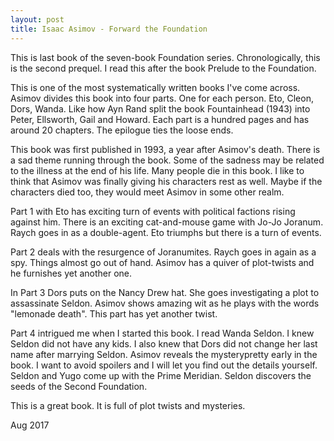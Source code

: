 ```yaml
---
layout: post
title: Isaac Asimov - Forward the Foundation
---
```

This is last book of the seven-book Foundation series. Chronologically, this is the second prequel. I read this after the book Prelude to the Foundation.

This is one of the most systematically written books I've come across. Asimov divides this book into four parts. One for each person. Eto, Cleon, Dors, Wanda. Like how Ayn Rand split the book Fountainhead (1943) into Peter, Ellsworth, Gail and Howard. Each part is a hundred pages and has around 20 chapters. The epilogue ties the loose ends.

This book was first published in 1993, a year after Asimov's death. There is a sad theme running through the book. Some of the sadness may be related to the illness at the end of his life. Many people die in this book. I like to think that Asimov was finally giving his characters rest as well. Maybe if the characters died too, they would meet Asimov in some other realm.

Part 1 with Eto has exciting turn of events with political factions rising against him. There is an exciting cat-and-mouse game with Jo-Jo Joranum. Raych goes in as a double-agent. Eto triumphs but there is a turn of events.

Part 2 deals with the resurgence of Joranumites. Raych goes in again as a spy. Things almost go out of hand. Asimov has a quiver of plot-twists and he furnishes yet another one.

In Part 3 Dors puts on the Nancy Drew hat. She goes investigating a plot to assassinate Seldon. Asimov shows amazing wit as he plays with the words "lemonade death". This part has yet another twist.

Part 4 intrigued me when I started this book. I read Wanda Seldon. I knew Seldon did not have any kids. I also knew that Dors did not change her last name after marrying Seldon. Asimov reveals the mysterypretty early in the book. I want to avoid spoilers and I will let you find out the details yourself. Seldon and Yugo come up with the Prime Meridian. Seldon discovers the seeds of the Second Foundation.

This is a great book. It is full of plot twists and mysteries.

Aug 2017
